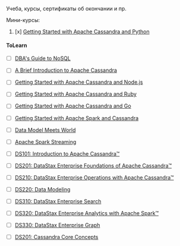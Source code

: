 Учеба, курсы, сертификаты об окончании и пр.


Мини-курсы:  
1. [x] [Getting Started with Apache Cassandra and Python](https://academy.datastax.com/resources/getting-started-apache-cassandra-and-python-part-i)


#### ToLearn
- [ ] [DBA's Guide to NoSQL](https://academy.datastax.com/resources/dbas-guide-nosql)  
- [ ] [A Brief Introduction to Apache Cassandra](https://academy.datastax.com/resources/brief-introduction-apache-cassandra)  
- [ ] [Getting Started with Apache Cassandra and Node.js](https://academy.datastax.com/resources/getting-started-apache-cassandra-and-nodejs)  
- [ ] [Getting Started with Apache Cassandra and Ruby](https://academy.datastax.com/resources/getting-started-apache-cassandra-and-ruby-part-i)  
- [ ] [Getting Started with Apache Cassandra and Go](https://academy.datastax.com/resources/getting-started-apache-cassandra-and-go)  
- [ ] [Getting Started with Apache Spark and Cassandra](https://academy.datastax.com/resources/getting-started-apache-spark-and-cassandra)  
- [ ] [Data Model Meets World](https://academy.datastax.com/resources/data-model-meets-world)  
- [ ] [Apache Spark Streaming](https://academy.datastax.com/resources/apache-spark-streaming)  

- [ ] [DS101: Introduction to Apache Cassandra™](https://academy.datastax.com/resources/ds101-introduction-cassandra)  
- [ ] [DS201: DataStax Enterprise Foundations of Apache Cassandra™](https://academy.datastax.com/resources/ds201-foundations-apache-cassandra)  
- [ ] [DS210: DataStax Enterprise Operations with Apache Cassandra™](https://academy.datastax.com/resources/ds210-datastax-enterprise-operations-apache-cassandra)  
- [ ] [DS220: Data Modeling](https://academy.datastax.com/resources/ds220-data-modeling)  
- [ ] [DS310: DataStax Enterprise Search](https://academy.datastax.com/resources/ds310-datastax-enterprise-search)  
- [ ] [DS320: DataStax Enterprise Analytics with Apache Spark™](https://academy.datastax.com/resources/getting-started-apache-spark)  
- [ ] [DS330: DataStax Enterprise Graph](https://academy.datastax.com/resources/ds330-datastax-enterprise-graph)  
- [ ] [DS201: Cassandra Core Concepts](https://academy.datastax.com/resources/ds201-cassandra-core-concepts)  
